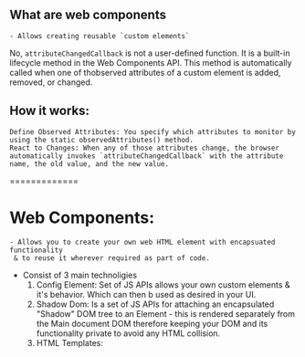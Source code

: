 ## What are web components
    - Allows creating reusable `custom elements`
    



   No, `attributeChangedCallback` is not a user-defined function. It is a built-in lifecycle method in the Web Components API. This method is automatically called when one of thobserved attributes of a custom element is added, removed, or changed.
   
## How it works:
    Define Observed Attributes: You specify which attributes to monitor by using the static observedAttributes() method.
    React to Changes: When any of those attributes change, the browser automatically invokes `attributeChangedCallback` with the attribute name, the old value, and the new value.

=============

# Web Components: 
    - Allows you to create your own web HTML element with encapsuated functionality
     & to reuse it wherever required as part of code.
- Consist of 3 main technoligies
    1. Config Element: Set of JS APIs allows your own custom elements & it's behavior. Which can then b used as desired in your UI.
    2. Shadow Dom: Is a set of JS APIs for attaching an encapsulated "Shadow" DOM tree to an  Element - this is rendered separately from the Main document DOM therefore keeping your DOM
    and its functionality private to avoid any HTML collision.
    3. HTML Templates: 
    

